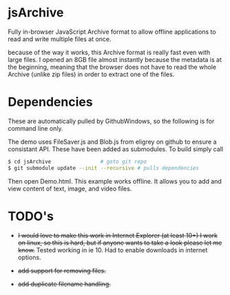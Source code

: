 jsArchive
=========

Fully in-browser JavaScript Archive format to allow offline applications to read and write multiple files at once.

because of the way it works, this Archive format is really fast even with large files. I opened an 8GB file almost instantly because the metadata is at the beginning, meaning that the browser does not have to read the whole Archive (unlike zip files) in order to extract one of the files.


Dependencies 
============

These are automatically pulled by GithubWindows, so the following is for command line only.


The demo uses FileSaver.js and Blob.js from eligrey on github to ensure a consistant API. These have been added as submodules.
To build simply call

```bash
$ cd jsArchive 				  # goto git repo
$ git submodule update --init --recursive # pulls dependencies
```

Then open Demo.html. This example works offline. It allows you to add and view content of text, image, and video files.

TODO's
======

- ~~I would love to make this work in Internet Explorer (at least 10+) I work on linux, so this is hard, but if anyone wants to take a look please let me know.~~ Tested working in ie 10. Had to enable downloads in internet options.

- ~~add support for removing files.~~

- ~~add duplicate filename handling.~~

